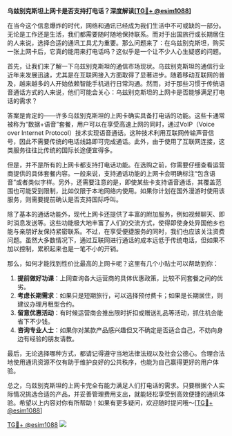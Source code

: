 **乌兹别克斯坦上网卡是否支持打电话？深度解读[[TG💪+ @esim1088](https://t.me/s/esim1088)]**

在当今这个信息爆炸的时代，网络和通讯已经成为我们生活中不可或缺的一部分。无论是工作还是生活，我们都需要随时随地保持联系。而对于出国旅行或长期居住的人来说，选择合适的通讯工具尤为重要。那么问题来了：在乌兹别克斯坦，购买一张上网卡后，它真的能用来打电话吗？这似乎是一个让不少人心生疑惑的问题。

首先，让我们来了解一下乌兹别克斯坦的通信市场现状。乌兹别克斯坦的通信行业近年来发展迅速，尤其是在互联网接入方面取得了显著进步。随着移动互联网的普及，越来越多的人开始依赖智能手机进行日常沟通。然而，对于那些习惯于传统语音通话方式的人来说，他们可能会关心：乌兹别克斯坦的上网卡是否能够满足打电话的需求？

答案是肯定的——许多乌兹别克斯坦的上网卡确实具备打电话的功能。这些卡通常被称为“数据+语音”套餐，用户可以在享受高速上网的同时，通过VoIP（Voice over Internet Protocol）技术实现语音通话。这种技术利用互联网传输声音信号，因此不需要传统的电话线路即可完成通话。此外，由于使用了互联网连接，这类服务往往比传统的国际长途便宜得多。

但是，并不是所有的上网卡都支持打电话功能。在选购之前，你需要仔细查看运营商提供的具体套餐内容。一般来说，支持通话功能的上网卡会明确标注“包含语音”或者类似字样。另外，还需要注意的是，即使某些卡支持语音通话，其覆盖范围也可能受到限制，比如仅限于本地网络内使用。如果你计划在国外漫游时使用该服务，则需要提前确认是否支持国际呼叫。

除了基本的通话功能外，现代上网卡还提供了丰富的附加服务，例如视频聊天、即时消息发送等。这些功能极大地丰富了人们的交流方式，使得即使身处异国他乡也能与亲朋好友保持紧密联系。不过，在享受便捷服务的同时，我们也应该关注资费问题。虽然大多数情况下，通过互联网进行通话的成本远低于传统电话，但如果不加以控制，累积起来也是一笔不小的开销。

那么，如何才能找到性价比最高的上网卡呢？这里有几个小贴士可以帮助到你：

1. **提前做好功课**：上网查询各大运营商的具体优惠政策，比较不同套餐之间的优劣。
2. **考虑长期需求**：如果只是短期旅行，可以选择预付费卡；如果是长期居住，则建议办理月租型合约。
3. **留意优惠活动**：有时候运营商会推出限时折扣或赠送礼品等活动，抓住机会能省下不少钱。
4. **咨询专业人士**：如果你对某款产品感兴趣但又不确定是否适合自己，不妨向身边有经验的朋友请教。

最后，无论选择哪种方式，都请记得遵守当地法律法规以及社会公德心。合理合法地使用通讯资源不仅有助于维护良好的公共秩序，也能为自己赢得更好的用户体验。

总之，乌兹别克斯坦的上网卡完全有能力满足人们打电话的需求。只要根据个人实际情况挑选合适的产品，并妥善管理费用支出，就能轻松享受到高效便捷的通讯体验。希望以上内容对你有所帮助！如果有更多疑问，欢迎随时提问哦～[[TG💪+ @esim1088](https://t.me/s/esim1088)]

[TG💪+ @esim1088](https://t.me/s/esim1088) ![](https://i.postimg.cc/4NQfJmqS/Snipaste-2025-05-13-00-14-12.png)